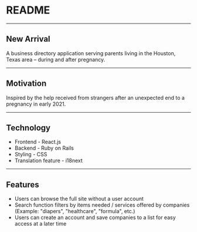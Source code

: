 # README

---
## New Arrival

A business directory application serving parents living in the Houston, Texas area – during and after pregnancy.

--- 
## Motivation

Inspired by the help received from strangers after an unexpected end to a pregnancy in early 2021.

---
## Technology

* Frontend - React.js
* Backend - Ruby on Rails
* Styling - CSS
* Translation feature - i18next

---
## Features

* Users can browse the full site without a user account
* Search function filters by items needed / services offered by companies (Example: "diapers", "healthcare", "formula", etc.)
* Users can create an account and save companies to a list for easy access at a later time 

